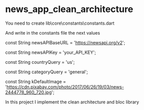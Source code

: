 # news_app_clean_architecture

You need to create lib\core\constants\constants.dart

And write in the constants file the next values

const String newsAPIBaseURL = 'https://newsapi.org/v2';

const String newsAPIKey = 'your_API_KEY';

const String countryQuery = 'us';

const String categoryQuery = 'general';

const String kDefaultImage =
    'https://cdn.pixabay.com/photo/2017/06/26/19/03/news-2444778_960_720.jpg';

In this project I implement the clean architecture and bloc library
